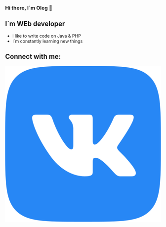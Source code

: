 ### Hi there, I`m Oleg 👋
## I`m WEb developer
- i like to write code on Java & PHP
- I`m constantly learning new things
## Connect with me:
<img align = "left" alt = "vk" src = "vk.png"/>

<!--
**Olsattt/Olsattt** is a ✨ _special_ ✨ repository because its `README.md` (this file) appears on your GitHub profile.

Here are some ideas to get you started:

### 🔭 I’m currently working on ...
- 🌱 I’m currently learning ...
- 👯 I’m looking to collaborate on ...
- 🤔 I’m looking for help with ...
- 💬 Ask me about ...
- 📫 How to reach me: ...
- 😄 Pronouns: ...
- ⚡ Fun fact: ...
-->
